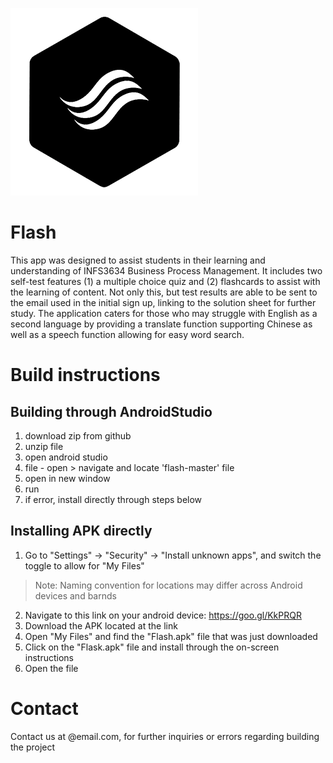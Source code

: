 ![alt text](https://raw.githubusercontent.com/z5075822/flash/master/app/src/main/res/drawable-mdpi/logo.png)

# Flash
This app was designed to assist students in their learning and understanding of INFS3634 Business Process Management. It includes two self-test features (1) a multiple choice quiz and (2) flashcards to assist with the learning of content. Not only this, but test results are able to be sent to the email used in the initial sign up, linking to the solution sheet for further study. The application caters for those who may struggle with English as a second language by providing a translate function supporting Chinese as well as a speech function allowing for easy word search. 

# Build instructions
## Building through AndroidStudio
1) download zip from github
2) unzip file
3) open android studio 
4) file - open > navigate and locate 'flash-master' file
5) open in new window
6) run
7) if error, install directly through steps below

## Installing APK directly
1) Go to "Settings" -> "Security" -> "Install unknown apps", and switch the toggle to allow for "My Files"
> Note: Naming convention for locations may differ across Android devices and barnds
2) Navigate to this link on your android device: https://goo.gl/KkPRQR
3) Download the APK located at the link
4) Open "My Files" and find the "Flash.apk" file that was just downloaded
5) Click on the "Flask.apk" file and install through the on-screen instructions
6) Open the file

# Contact
Contact us at @email.com, for further inquiries or errors regarding building the project

